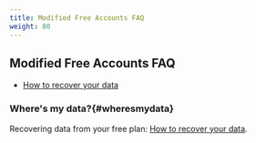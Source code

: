 ```yaml
---
title: Modified Free Accounts FAQ
weight: 80
---
```


## Modified Free Accounts FAQ

* [How to recover your data](#wheresmydata)


### Where's my data?{#wheresmydata}

Recovering data from your free plan: [How to recover your data](/modifiedfreefaq/wheresmydata).


